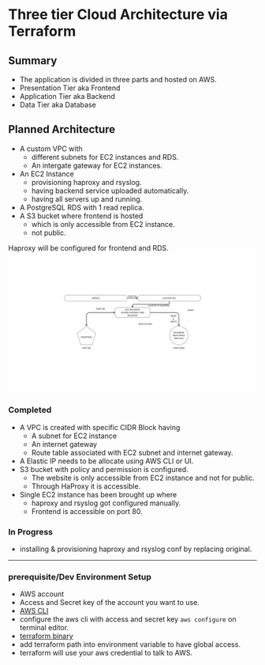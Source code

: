 # Three tier Cloud Architecture via Terraform

## Summary

- The application is divided in three parts and hosted on AWS.
- Presentation Tier aka Frontend
- Application Tier aka Backend
- Data Tier aka Database

## Planned Architecture

- A custom VPC with
  - different subnets for EC2 instances and RDS.
  - An intergate gateway for EC2 instances.
- An EC2 Instance
  - provisioning haproxy and rsyslog.
  - having backend service uploaded automatically.
  - having all servers up and running.
- A PostgreSQL RDS with 1 read replica.
- A S3 bucket where frontend is hosted
  - which is only accessible from EC2 instance.
  - not public.

Haproxy will be configured for frontend and RDS.
![Architecture](./diagram/three_tier_architecture.png)

### Completed

- A VPC is created with specific CIDR Block having
  - A subnet for EC2 instance
  - An internet gateway
  - Route table associated with EC2 subnet and internet gateway.
- A Elastic IP needs to be allocate using AWS CLI or UI.
- S3 bucket with policy and permission is configured.
  - The website is only accessible from EC2 instance and not for public.
  - Through HaProxy it is accessible.
- Single EC2 instance has been brought up where
  - haproxy and rsyslog got configured manually.
  - Frontend is accessible on port 80.

### In Progress

- installing & provisioning haproxy and rsyslog conf by replacing original.

---

### prerequisite/Dev Environment Setup

- AWS account
- Access and Secret key of the account you want to use.
- [AWS CLI](https://awscli.amazonaws.com/AWSCLIV2.msi)
- configure the aws cli with access and secret key `aws configure` on terminal editor.
- [terraform binary](https://www.terraform.io/downloads)
- add terraform path into environment variable to have global access.
- terraform will use your aws credential to talk to AWS.
